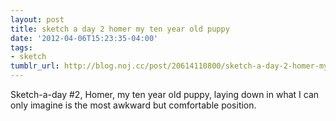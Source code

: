 ```yaml
---
layout: post
title: sketch a day 2 homer my ten year old puppy
date: '2012-04-06T15:23:35-04:00'
tags:
- sketch
tumblr_url: http://blog.noj.cc/post/20614110800/sketch-a-day-2-homer-my-ten-year-old-puppy
---
```

Sketch-a-day #2, Homer, my ten year old puppy, laying down in what I can only imagine is the most awkward but comfortable position.
